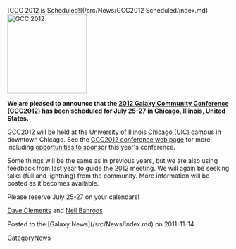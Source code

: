 <div class='newsItemHeader'>[GCC 2012 is Scheduled!](/src/News/GCC2012 Scheduled/index.md)</div>

<div class='right'><a href='/src/Events/GCC2012/index.md'><img src="/src/Events/GCC2012/GCC2012Logo200.png" alt="GCC 2012" width="180" /></a></div>

**We are pleased to announce that the [2012 Galaxy Community Conference (GCC2012)](/src/Events/GCC2012/index.md) has been scheduled for July 25-27 in Chicago, Illinois, United States.**  

GCC2012 will be held at the [University of Illinois Chicago (UIC)](http://uic.edu/) campus in downtown Chicago.  See the [GCC2012 conference web page](/src/Events/GCC2012/index.md) for more, including [opportunities to sponsor](/src/Events/GCC2012/Sponsorships/index.md) this year's conference.

Some things will be the same as in previous years, but we are also using feedback from last year to guide the 2012 meeting.  We will again be seeking talks (full and lightning) from the community.  More information will be posted as it becomes available.

Please reserve July 25-27 on your calendars!

[Dave Clements](/src/DaveClements/index.md) and [Neil Bahroos](/src/NeilBahroos/index.md)

<div class='newsItemFooter'>Posted to the [Galaxy News](/src/News/index.md) on 2011-11-14</div>

[CategoryNews](/src/CategoryNews/index.md)
